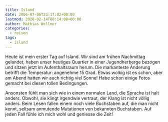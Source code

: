 ```yaml
---
title: Island
date: 2006-07-06T23:17:02+00:00
lastmod: 2020-02-14T00:14:08+00:00
author: Mathias Wellner
categories:
  - reisen
tags:
  - island
---
```

Heute ist mein erster Tag auf Island. Wir sind am frühen Nachmittag gelandet, haben unser heutiges Quartier in einer Jugendherberge bezogen und sitzen jetzt im Aufenthaltsraum herum. Die markanteste Änderung betrifft die Temperatur: angenehme 15 Grad. Etwas wolkig ist es schon, aber am Abend hatten wir auch richtig viel Sonne! Habe schon einige Fotos gemacht bei diesen tollen Bedingungen. 

Ansonsten fühlt man sich wie in einem normalen Land, die Sprache ist halt anders. Obwohl, sie klingt irgendwie vertraut, der Klang ist nicht völlig anders. Beim Lesen fallen einem noch viele Buchstaben auf, die man nicht kennt, seltsam anmutende Mutationen von bekannten Buchstaben. Auf jeden Fall fühle ich mich wohl und geniesse die Zeit!